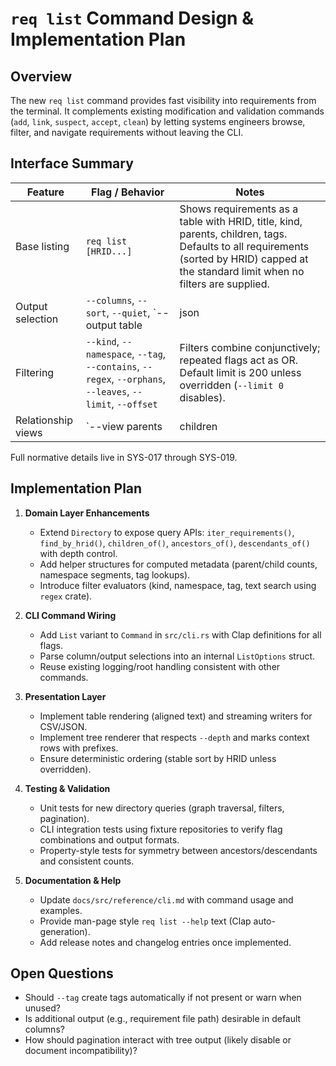 # `req list` Command Design & Implementation Plan

## Overview

The new `req list` command provides fast visibility into requirements from the terminal. It complements existing modification and validation commands (`add`, `link`, `suspect`, `accept`, `clean`) by letting systems engineers browse, filter, and navigate requirements without leaving the CLI.

## Interface Summary

| Feature | Flag / Behavior | Notes |
|---------|-----------------|-------|
| Base listing | `req list [HRID...]` | Shows requirements as a table with HRID, title, kind, parents, children, tags. Defaults to all requirements (sorted by HRID) capped at the standard limit when no filters are supplied. |
| Output selection | `--columns`, `--sort`, `--quiet`, `--output table|json|csv` | Provides customizable views and machine-readable formats. |
| Filtering | `--kind`, `--namespace`, `--tag`, `--contains`, `--regex`, `--orphans`, `--leaves`, `--limit`, `--offset` | Filters combine conjunctively; repeated flags act as OR. Default limit is 200 unless overridden (`--limit 0` disables). |
| Relationship views | `--view parents|children|ancestors|descendants|tree|context`, `--depth` | Traverse requirement graph and render structured views with a single flag. |

Full normative details live in SYS-017 through SYS-019.

## Implementation Plan

1. **Domain Layer Enhancements**
   - Extend `Directory` to expose query APIs: `iter_requirements()`, `find_by_hrid()`, `children_of()`, `ancestors_of()`, `descendants_of()` with depth control.
   - Add helper structures for computed metadata (parent/child counts, namespace segments, tag lookups).
   - Introduce filter evaluators (kind, namespace, tag, text search using `regex` crate).

2. **CLI Command Wiring**
   - Add `List` variant to `Command` in `src/cli.rs` with Clap definitions for all flags.
   - Parse column/output selections into an internal `ListOptions` struct.
   - Reuse existing logging/root handling consistent with other commands.

3. **Presentation Layer**
   - Implement table rendering (aligned text) and streaming writers for CSV/JSON.
   - Implement tree renderer that respects `--depth` and marks context rows with prefixes.
   - Ensure deterministic ordering (stable sort by HRID unless overridden).

4. **Testing & Validation**
   - Unit tests for new directory queries (graph traversal, filters, pagination).
   - CLI integration tests using fixture repositories to verify flag combinations and output formats.
   - Property-style tests for symmetry between ancestors/descendants and consistent counts.

5. **Documentation & Help**
   - Update `docs/src/reference/cli.md` with command usage and examples.
   - Provide man-page style `req list --help` text (Clap auto-generation).
   - Add release notes and changelog entries once implemented.

## Open Questions

- Should `--tag` create tags automatically if not present or warn when unused?
- Is additional output (e.g., requirement file path) desirable in default columns?
- How should pagination interact with tree output (likely disable or document incompatibility)?
